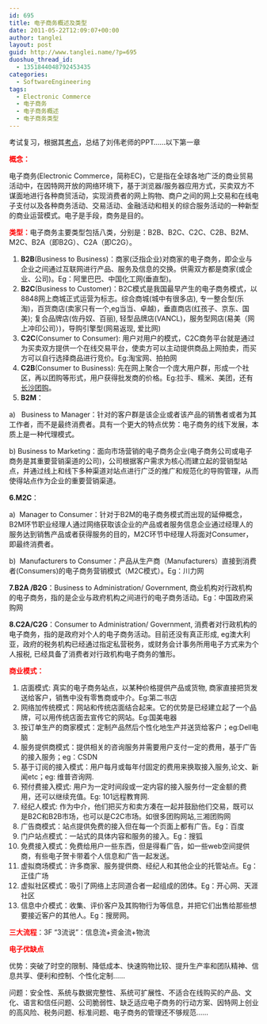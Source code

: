 ```yaml
---
id: 695
title: 电子商务概述及类型
date: 2011-05-22T12:09:07+00:00
author: tanglei
layout: post
guid: http://www.tanglei.name/?p=695
duoshuo_thread_id:
  - 1351844048792453435
categories:
  - SoftwareEngineering
tags:
  - Electronic Commerce
  - 电子商务
  - 电子商务概述
  - 电子商务类型
---
```

考试复习，根据其<a href="http://www.tanglei.name/electronic-commerce-exam/" target="_blank">考点</a>，总结了刘伟老师的PPT……以下第一章

<span style="color: #ff0000;"><strong>概念：</strong></span>

电子商务(Electronic Commerce，简称EC)，它是指在全球各地广泛的商业贸易活动中，在因特网开放的网络环境下，基于浏览器/服务器应用方式，买卖双方不谋面地进行各种商贸活动，实现消费者的网上购物、商户之间的网上交易和在线电子支付以及各种商务活动、交易活动、金融活动和相关的综合服务活动的一种新型的商业运营模式。电子是手段，商务是目的。

<span style="color: #ff0000;"><strong>类型：</strong></span>电子商务主要类型包括八类，分别是：B2B、B2C、C2C、C2B、B2M、M2C、B2A（即B2G）、C2A（即C2G）。

  1. **B2B**(Business to Business)：商家(泛指企业)对商家的电子商务，即企业与企业之间通过互联网进行产品、服务及信息的交换。供需双方都是商家(或企业、公司)。Eg：阿里巴巴、中国化工网(垂直型)。
  2. **B2C**(Business to Customer)：B2C模式是我国最早产生的电子商务模式，以8848网上商城正式运营为标志。综合商城(城中有很多店), 专一整合型(乐淘)，百货商店(卖家只有一个,eg当当、卓越)，垂直商店(红孩子、京东、国美); 复合品牌店(佐丹奴、百丽), 轻型品牌店(VANCL)，服务型网店(易美（网上冲印公司）)，导购引擎型(网易返现, 爱比网)
  3. **C2C**(Consumer to Consumer): 用户对用户的模式，C2C商务平台就是通过为买卖双方提供一个在线交易平台，使卖方可以主动提供商品上网拍卖，而买方可以自行选择商品进行竞价。Eg:淘宝网、拍拍网
  4. **C2B**(Consumer to Business): 先在网上聚合一个庞大用户群，形成一个社区，再以团购等形式，用户获得批发商的价格。Eg:拉手、糯米、美团，还有<a title="长沙团购" href="http://www.dataotuan.com/changsha" target="_blank">长沙团购</a>。
  5. **B2M**：

a)   Business to Manager：针对的客户群是该企业或者该产品的销售者或者为其工作者，而不是最终消费者。具有一个更大的特点优势：电子商务的线下发展，本质上是一种代理模式。

b) Business to Marketing：面向市场营销的电子商务企业(电子商务公司或电子商务是其重要营销渠道的公司)，公司根据客户需求为核心而建立起的营销型站点，并通过线上和线下多种渠道对站点进行广泛的推广和规范化的导购管理，从而使得站点作为企业的重要营销渠道。

 **6.M2C**：

a)  Manager to Consumer：针对于B2M的电子商务模式而出现的延伸概念，B2M环节职业经理人通过网络获取该企业的产品或者服务信息企业通过经理人的服务达到销售产品或者获得服务的目的，M2C环节中经理人将面对Consumer，即最终消费者。

b)  Manufacturers to Consumer：产品从生产商（Manufacturers）直接到消费者(Consumers)的电子商务营销模式（M2C模式）。Eg：川力网

 **7.B2A /B2G**：Business to Administration/ Government, 商业机构对行政机构的电子商务，指的是企业与政府机构之间进行的电子商务活动。Eg：中国政府采购网

 **8.C2A/C2G**：Consumer to Administration/ Government, 消费者对行政机构的电子商务，指的是政府对个人的电子商务活动。目前还没有真正形成, eg澳大利亚，政府的税务机构已经通过指定私营税务，或财务会计事务所用电子方式来为个人报税, 已经具备了消费者对行政机构电子商务的雏形。

<span style="color: #ff0000;"><strong>商业模式：</strong></span>

  1. 店面模式: 真实的电子商务站点，以某种价格提供产品或货物, 商家直接把货发送给客户，销售中没有零售商或中介。Eg:第二书店
  2. 网络加传统模式：网站和传统店面结合起来。它的优势是已经建立起了一个品牌，可以用传统店面去宣传它的网站。Eg:国美电器
  3. 按订单生产的商家模式：定制产品然后个性化地生产并送货给客户；eg:Dell电脑
  4. 服务提供商模式：提供相关的咨询服务并需要用户支付一定的费用，基于广告的接入服务；eg：CSDN
  5. 基于订阅的接入模式：用户每月或每年付固定的费用来换取接入服务,论文、新闻etc；eg: 维普咨询网.
  6. 预付费接入模式: 用户为一定时间段或一定内容的接入服务付一定金额的费用，还可以继续充值。Eg: 101远程教育网.
  7. 经纪人模式: 作为中介，他们把买方和卖方凑在一起并鼓励他们交易，既可以是B2C和B2B市场，也可以是C2C市场。如很多团购网站,三湘团购网
  8. 广告商模式：站点提供免费的接入但在每一个页面上都有广告。Eg：百度
  9. 门户站点模式：一站式的具体内容和服务的接入。Eg：搜狐
 10. 免费接入模式：免费给用户一些东西，但是得看广告，如一些web空间提供商，有些电子贺卡带着个人信息和广告一起发送。
 11. 虚拟商场模式：许多商家、服务提供商、经纪人和其他企业的托管站点。Eg：正佳广场
 12. 虚拟社区模式：吸引了网络上志同道合者一起组成的团体。Eg：开心网、天涯社区
 13. 信息中介模式：收集、评价客户及其购物行为等信息，并把它们出售给那些想要接近客户的其他人。Eg：搜房网。

<span style="color: #ff0000;"><strong>三大流程</strong></span>：3F “3流说”：信息流+资金流+物流

<span style="color: #ff0000;"><strong>电子优缺点</strong></span>

优势：突破了时空的限制、降低成本、快速购物比较、提升生产率和团队精神、信息共享、便利和控制、个性化定制……

问题：安全性、系统与数据完整性、系统可扩展性、不适合在线购买的产品、文化、语言和信任问题、公司脆弱性、缺乏适应电子商务的行动方案、因特网上创业的高风险、税务问题、标准问题、电子商务的管理还不够规范……
